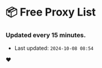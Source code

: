 # :package: Free Proxy List
### Updated every 15 minutes.

- Last updated: `2024-10-08 08:54`

:heart:
